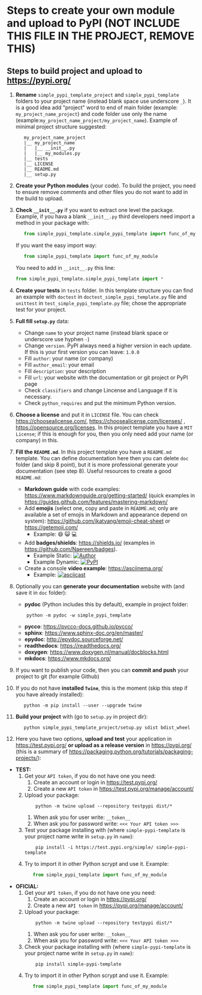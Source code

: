 # Steps to create your own module and upload to PyPI (NOT INCLUDE THIS FILE IN THE PROJECT, REMOVE THIS)

## Steps to build project and upload to https://pypi.org/
 1. **Rename** `simple_pypi_template_project` and `simple_pypi_template` folders to your project name 
 (instead blank space use underscore `_`). It is a good idea add "project" word to end of main folder 
 (example: `my_project_name_project`) and code folder use only the name 
 (example:`my_project_name_project/my_project_name`). Example of minimal project structure suggested:
     ```
        my_project_name_project
        |__ my_project_name
        |   |__ __init__.py
        |   |__ my_modules.py
        |__ tests
        |__ LICENSE
        |__ README.md
        |__ setup.py
     ```
 
 2. **Create your Python modules** (your code). To build the project, you need to ensure remove comments and other 
 files you do not want to add in the build to upload.
 
 3. **Check `__init__.py`** if you want to extract one level the package.
    Example, if you hava a blank `__init__.py` third developers need import a method in your package with:
     ```python
        from simple_pypi_template.simple_pypi_template import func_of_my_module
     ```
    If you want the easy import way:
    ```python
       from simple_pypi_template import func_of_my_module
    ```
    You need to add in `__init__.py` this line:
    ```python
    from simple_pypi_template.simple_pypi_template import *
    ```
 
 4. **Create your tests** in `tests` folder. In this template structure you can find an example with `doctest` 
 in `doctest_simple_pypi_template.py` file and `unittest` in `test_simple_pypi_template.py` file; chose the appropriate test
  for your project.
 
 5. **Full fill `setup.py`** data:
    * Change `name` to your project name (instead blank space or underscore use hyphen `-`)
    * Change `version`. PyPI always need a higher version in each update. 
    If this is your first version you can leave: `1.0.0`
    * Fill `author`: your name (or company)
    * Fill `author_email`: your email
    * Fill `description`: your description
    * Fill `url`: your website with the documentation or git project or PyPI page
    * Check `classifiers` and change Lincense and Language if it is necessary.
    * Check `python_requires` and put the minimum Python version.
 
 6. **Choose a license** and put it in `LICENSE` file. You can check https://choosealicense.com/, 
 https://choosealicense.com/licenses/ , https://opensource.org/licenses. In this project template you have 
 a `MIT License`; if this is enough for you, then you only need add your name (or company) in this.
 
 7. **Fill the `README.md`**. In this project template you have a `README.md` template. You can define documentation 
 here then you can delete `doc` folder (and skip 8 point), but it is more professional generate your documentation 
 (see step 8). Useful resources to create a good `README.md`:
    * **Markdown guide** with code examples: https://www.markdownguide.org/getting-started/ (quick examples in  
    https://guides.github.com/features/mastering-markdown/
    * Add **emojis** (select one, copy and paste in `README.md`; only are available a set of emojis in Markdown 
    and appearance depend on system): https://github.com/ikatyang/emoji-cheat-sheet or https://getemoji.com/
        * Example: 😄 😺 💻
    * Add **badges/shields**: https://shields.io/ (examples in https://github.com/Naereen/badges). 
       * Example Static: 
    [![Author](https://img.shields.io/badge/Author-Ramon%20Invarato-green.svg)](https://github.com/Invarato)
       * Example Dynamic: 
    [![PyPI](https://img.shields.io/pypi/v/sorted_in_disk)](https://pypi.org/project/sorted-in-disk/)
    * Create a console **video example**: https://asciinema.org/
        * Example: [![asciicast](https://asciinema.org/a/14.png)](https://asciinema.org/a/14)

 8. Optionally you can **generate your documentation** website with (and save it in `doc` folder):
    * **pydoc** (Python includes this by default), example in project folder:
    ```
        python -m pydoc -w simple_pypi_template
    ```
    * **pycco**: https://pycco-docs.github.io/pycco/
    * **sphinx**: https://www.sphinx-doc.org/en/master/
    * **epydoc**: http://epydoc.sourceforge.net/
    * **readthedocs**: https://readthedocs.org/
    * **doxygen**: https://www.doxygen.nl/manual/docblocks.html
    * **mkdocs**: https://www.mkdocs.org/

 9. If you want to publish your code, then you can **commit and push** your project to git (for example Github)

 10. If you do not have **installed `Twine`**, this is the moment (skip this step if you have already installed):
     ```
        python -m pip install --user --upgrade twine
     ```

 11. **Build your project** with (go to `setup.py` in project dir):
     ```
        python simple_pypi_template_project/setup.py sdist bdist_wheel
     ```

 12. Here you have two options, **upload and test** your application in https://test.pypi.org/ 
 **or upload as a release version** in https://pypi.org/ (this is a summary of 
 https://packaging.python.org/tutorials/packaging-projects/):
* **TEST:**
    1. Get your `API token`, if you do not have one you need:
        1. Create an account or login in https://test.pypi.org/
        2. Create a new `API token` in https://test.pypi.org/manage/account/
    2. Upload your package:
        ```
            python -m twine upload --repository testpypi dist/*
        ```
        1. When ask you for user write: `__token__`
        2. When ask you for password write: `<<< Your API token >>>`
    3. Test your package installing with (where `simple-pypi-template` is your project name write 
    in `setup.py` in `name`):
        ```
            pip install -i https://test.pypi.org/simple/ simple-pypi-template
        ```
    4. Try to import it in other Python scrypt and use it. Example:
        ```python
           from simple_pypi_template import func_of_my_module
        ```    
* **OFICIAL:**
    1. Get your `API token`, if you do not have one you need:
        1. Create an account or login in https://pypi.org/
        2. Create a new `API token` in https://pypi.org/manage/account/
    2. Upload your package:
        ```
            python -m twine upload --repository testpypi dist/*
        ```
        1. When ask you for user write: `__token__`
        2. When ask you for password write: `<<< Your API token >>>`
    3. Check your package installing with (where `simple-pypi-template` is your project name write 
    in `setup.py` in `name`):
        ```
            pip install simple-pypi-template
        ```
    4. Try to import it in other Python scrypt and use it. Example:
        ```python
           from simple_pypi_template import func_of_my_module
        ```
